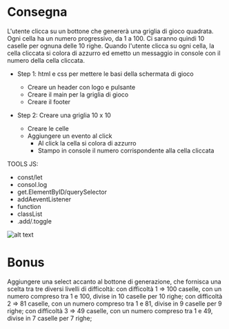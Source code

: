 # Consegna
L'utente clicca su un bottone che genererà una griglia di gioco quadrata.
Ogni cella ha un numero progressivo, da 1 a 100.
Ci saranno quindi 10 caselle per ognuna delle 10 righe.
Quando l'utente clicca su ogni cella, la cella cliccata si colora di azzurro ed emetto un messaggio in console con il numero della cella cliccata.

- Step 1: html e css per mettere le basi della schermata di gioco
    - Creare un header con logo e pulsante
    - Creare il main per la griglia di gioco
    - Creare il footer

- Step 2: Creare una griglia 10 x 10
    - Creare le celle
    - Aggiungere un evento al click 
        - Al click la cella si colora di azzurro
        - Stampo in console il numero corrispondente alla cella cliccata

TOOLS JS:
- const/let
- consol.log
- get.ElementByID/querySelector
- addAeventListener
- function
- classList
- .add/.toggle



![alt text](./assets/img/campominato.pngimg/campominato.png)

# Bonus
Aggiungere una select accanto al bottone di generazione, che fornisca una scelta tra tre diversi livelli di difficoltà:
con difficoltà 1 => 100 caselle, con un numero compreso tra 1 e 100, divise in 10 caselle per 10 righe;
con difficoltà 2 => 81 caselle, con un numero compreso tra 1 e 81, divise in 9 caselle per 9 righe;
con difficoltà 3 => 49 caselle, con un numero compreso tra 1 e 49, divise in 7 caselle per 7 righe;

